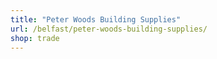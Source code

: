 ```yaml
---
title: "Peter Woods Building Supplies"
url: /belfast/peter-woods-building-supplies/
shop: trade
---
```

